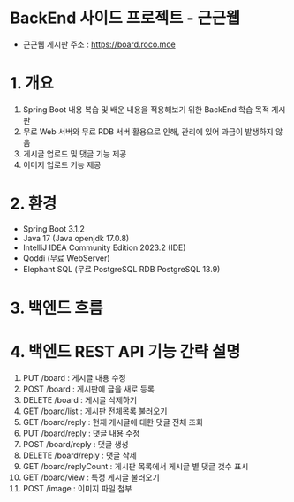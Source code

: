 # BackEnd 사이드 프로젝트 - 근근웹

- 근근웹 게시판 주소 : https://board.roco.moe

# 1. 개요
1) Spring Boot 내용 복습 및 배운 내용을 적용해보기 위한 BackEnd 학습 목적 게시판
2) 무료 Web 서버와 무료 RDB 서버 활용으로 인해, 관리에 있어 과금이 발생하지 않음
3) 게시글 업로드 및 댓글 기능 제공
4) 이미지 업로드 기능 제공

# 2. 환경
- Spring Boot 3.1.2
- Java 17 (Java openjdk 17.0.8)
- IntelliJ IDEA Community Edition 2023.2 (IDE)
- Qoddi (무료 WebServer)
- Elephant SQL (무료 PostgreSQL RDB PostgreSQL 13.9)

# 3. 백엔드 흐름

# 4. 백엔드 REST API 기능 간략 설명
1) PUT /board : 게시글 내용 수정
2) POST /board : 게시판에 글을 새로 등록
3) DELETE /board : 게시글 삭제하기
4) GET /board/list : 게시판 전체목록 불러오기
5) GET /board/reply : 현재 게시글에 대한 댓글 전체 조회
6) PUT /board/reply : 댓글 내용 수정
7) POST /board/reply : 댓글 생성
8) DELETE /board/reply : 댓글 삭제
9) GET /board/replyCount : 게시판 목록에서 게시글 별 댓글 갯수 표시
10) GET /board/view : 특정 게시글 불러오기
11) POST /image : 이미지 파일 첨부
